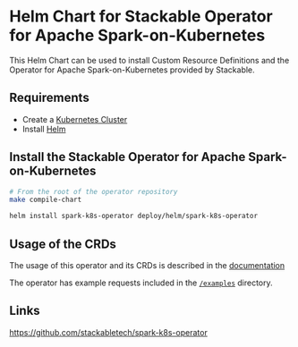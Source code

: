 # Helm Chart for Stackable Operator for Apache Spark-on-Kubernetes

This Helm Chart can be used to install Custom Resource Definitions and the Operator for Apache Spark-on-Kubernetes provided by Stackable.

## Requirements

- Create a [Kubernetes Cluster](../Readme.md)
- Install [Helm](https://helm.sh/docs/intro/install/)

## Install the Stackable Operator for Apache Spark-on-Kubernetes

```bash
# From the root of the operator repository
make compile-chart

helm install spark-k8s-operator deploy/helm/spark-k8s-operator
```

## Usage of the CRDs

The usage of this operator and its CRDs is described in the [documentation](https://docs.stackable.tech/spark-k8s/index.html)

The operator has example requests included in the [`/examples`](https://github.com/stackabletech/spark-k8s-operator/tree/main/examples) directory.

## Links

https://github.com/stackabletech/spark-k8s-operator

